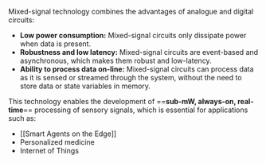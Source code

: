 Mixed-signal technology combines the advantages of analogue and digital circuits:
- **Low power consumption:** Mixed-signal circuits only dissipate power when data is present.
- **Robustness and low latency:** Mixed-signal circuits are event-based and asynchronous, which makes them robust and low-latency.
- **Ability to process data on-line:** Mixed-signal circuits can process data as it is sensed or streamed through the system, without the need to store data or state variables in memory.

This technology enables the development of ==**sub-mW, always-on, real-time**== processing of sensory signals, which is essential for applications such as:
- [[Smart Agents on the Edge]]
- Personalized medicine
- Internet of Things